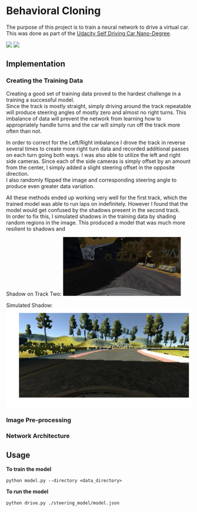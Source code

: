 
# Behavioral Cloning

The purpose of this project is to train a neural network to drive a virtual car.  
This was done as part of the
[Udacity Self Driving Car Nano-Degree]([https://www.udacity.com/course/self-driving-car-engineer-nanodegree--nd013).

![](https://github.com/Justin-Kuehn/CarND-Behavioral-Cloning/blob/master/img/track1.gif)
![](https://github.com/Justin-Kuehn/CarND-Behavioral-Cloning/blob/master/img/track2.gif)

## Implementation

### Creating the Training Data

Creating a good set of training data proved to the hardest challenge in a training a successful model.  
Since the track is mostly straight, simply driving around the track repeatable will produce steering angles of mostly zero and almost 
no right turns.  This imbalance of data will prevent the network from learning how to appropriately handle turns
and the car will simply run off the track more often than not.

In order to correct for the Left/Right imbalance I drove the track in reverse several 
times to create more right turn data and recorded additional passes on each turn going both ways.  I was 
also able to utilize the left and right side cameras. Since each of the side cameras is 
simply offset by an amount from the center,  I simply added a slight steering offset in the opposite direction.  
I also randomly flipped the image and corresponding steering angle to produce even greater data variation.

All these methods ended up working very well for the first track, which the trained model was able to run laps
on indefinitely. However I found that the model would get confused by the shadows present in the second track.  
In order to fix this, I simulated shadows in the training data by shading 
random regions in the image.  This produced a model that was much more resilient to shadows and 

Shadow on Track Two:
![Track Shadow](https://github.com/Justin-Kuehn/CarND-Behavioral-Cloning/blob/master/img/shadow.jpg)

Simulated Shadow:
![Simulated Shadow](https://github.com/Justin-Kuehn/CarND-Behavioral-Cloning/blob/master/img/simshadow.png)

### Image Pre-processing


### Network Architecture


## Usage

**To train the model**
```
python model.py --directory <data_directory>
```


**To run the model**

```
python drive.py ./steering_model/model.json
```